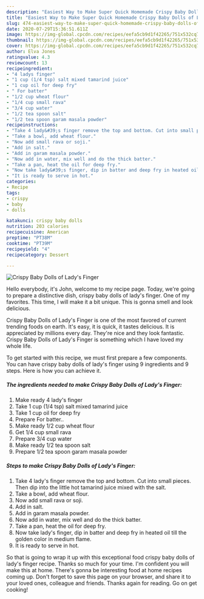 ```yaml
---
description: "Easiest Way to Make Super Quick Homemade Crispy Baby Dolls of Lady&amp;#39;s Finger"
title: "Easiest Way to Make Super Quick Homemade Crispy Baby Dolls of Lady&amp;#39;s Finger"
slug: 474-easiest-way-to-make-super-quick-homemade-crispy-baby-dolls-of-lady-and-39-s-finger
date: 2020-07-29T15:36:51.611Z
image: https://img-global.cpcdn.com/recipes/eefa5cb9d1f42265/751x532cq70/crispy-baby-dolls-of-ladys-finger-recipe-main-photo.jpg
thumbnail: https://img-global.cpcdn.com/recipes/eefa5cb9d1f42265/751x532cq70/crispy-baby-dolls-of-ladys-finger-recipe-main-photo.jpg
cover: https://img-global.cpcdn.com/recipes/eefa5cb9d1f42265/751x532cq70/crispy-baby-dolls-of-ladys-finger-recipe-main-photo.jpg
author: Elva Jones
ratingvalue: 4.3
reviewcount: 13
recipeingredient:
- "4 ladys finger"
- "1 cup (1/4 tsp) salt mixed tamarind juice"
- "1 cup oil for deep fry"
- " For batter"
- "1/2 cup wheat flour"
- "1/4 cup small rava"
- "3/4 cup water"
- "1/2 tea spoon salt"
- "1/2 tea spoon garam masala powder"
recipeinstructions:
- "Take 4 lady&#39;s finger remove the top and bottom. Cut into small pieces. Then dip into the little hot tamarind juice mixed with the salt."
- "Take a bowl, add wheat flour."
- "Now add small rava or soji."
- "Add in salt."
- "Add in garam masala powder."
- "Now add in water, mix well and do the thick batter."
- "Take a pan, heat the oil for deep fry."
- "Now take lady&#39;s finger, dip in batter and deep fry in heated oil till the golden color in medium flame."
- "It is ready to serve in hot."
categories:
- Recipe
tags:
- crispy
- baby
- dolls

katakunci: crispy baby dolls 
nutrition: 203 calories
recipecuisine: American
preptime: "PT38M"
cooktime: "PT39M"
recipeyield: "4"
recipecategory: Dessert

---
```



![Crispy Baby Dolls of Lady&#39;s Finger](https://img-global.cpcdn.com/recipes/eefa5cb9d1f42265/751x532cq70/crispy-baby-dolls-of-ladys-finger-recipe-main-photo.jpg)

Hello everybody, it's John, welcome to my recipe page. Today, we're going to prepare a distinctive dish, crispy baby dolls of lady&#39;s finger. One of my favorites. This time, I will make it a bit unique. This is gonna smell and look delicious.

Crispy Baby Dolls of Lady&#39;s Finger is one of the most favored of current trending foods on earth. It's easy, it is quick, it tastes delicious. It is appreciated by millions every day. They're nice and they look fantastic. Crispy Baby Dolls of Lady&#39;s Finger is something which I have loved my whole life.




To get started with this recipe, we must first prepare a few components. You can have crispy baby dolls of lady&#39;s finger using 9 ingredients and 9 steps. Here is how you can achieve it.

<!--inarticleads1-->

##### The ingredients needed to make Crispy Baby Dolls of Lady&#39;s Finger:

1. Make ready 4 lady&#39;s finger
1. Take 1 cup (1/4 tsp) salt mixed tamarind juice
1. Take 1 cup oil for deep fry
1. Prepare  For batter..
1. Make ready 1/2 cup wheat flour
1. Get 1/4 cup small rava
1. Prepare 3/4 cup water
1. Make ready 1/2 tea spoon salt
1. Prepare 1/2 tea spoon garam masala powder




<!--inarticleads2-->

##### Steps to make Crispy Baby Dolls of Lady&#39;s Finger:

1. Take 4 lady&#39;s finger remove the top and bottom. Cut into small pieces. Then dip into the little hot tamarind juice mixed with the salt.
1. Take a bowl, add wheat flour.
1. Now add small rava or soji.
1. Add in salt.
1. Add in garam masala powder.
1. Now add in water, mix well and do the thick batter.
1. Take a pan, heat the oil for deep fry.
1. Now take lady&#39;s finger, dip in batter and deep fry in heated oil till the golden color in medium flame.
1. It is ready to serve in hot.




So that is going to wrap it up with this exceptional food crispy baby dolls of lady&#39;s finger recipe. Thanks so much for your time. I'm confident you will make this at home. There's gonna be interesting food at home recipes coming up. Don't forget to save this page on your browser, and share it to your loved ones, colleague and friends. Thanks again for reading. Go on get cooking!

